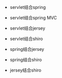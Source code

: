 
- servlet结合spring
- servlet结合spring MVC
- servlet结合jersey
- servlet结合shiro

- spring结合jersey
- spring结合shiro

- jersey结合shiro
